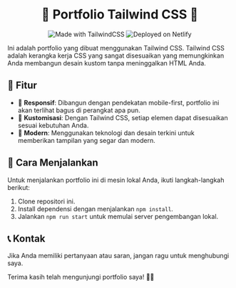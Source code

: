 <h1 align="center">🚀 Portfolio Tailwind CSS 🚀</h1>

<p align="center">
  <img src="https://img.shields.io/badge/Made%20with-TailwindCSS-38B2AC?style=for-the-badge&logo=tailwind-css" alt="Made with TailwindCSS">
  <img src="https://img.shields.io/badge/Deployed%20on-Netlify-00C7B7?style=for-the-badge&logo=netlify" alt="Deployed on Netlify">
</p>

Ini adalah portfolio yang dibuat menggunakan Tailwind CSS. Tailwind CSS adalah kerangka kerja CSS yang sangat disesuaikan yang memungkinkan Anda membangun desain kustom tanpa meninggalkan HTML Anda.

## 🌟 Fitur

- 📱 **Responsif**: Dibangun dengan pendekatan mobile-first, portfolio ini akan terlihat bagus di perangkat apa pun.
- 🎨 **Kustomisasi**: Dengan Tailwind CSS, setiap elemen dapat disesuaikan sesuai kebutuhan Anda.
- 🚀 **Modern**: Menggunakan teknologi dan desain terkini untuk memberikan tampilan yang segar dan modern.

## 🚀 Cara Menjalankan

Untuk menjalankan portfolio ini di mesin lokal Anda, ikuti langkah-langkah berikut:

1. Clone repositori ini.
2. Install dependensi dengan menjalankan `npm install`.
3. Jalankan `npm run start` untuk memulai server pengembangan lokal.

## 📞 Kontak

Jika Anda memiliki pertanyaan atau saran, jangan ragu untuk menghubungi saya.

Terima kasih telah mengunjungi portfolio saya! 🎉🎉
